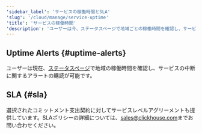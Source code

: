 ```yaml
---
'sidebar_label': 'サービスの稼働時間とSLA'
'slug': '/cloud/manage/service-uptime'
'title': 'サービスの稼働時間'
'description': 'ユーザーは今、ステータスページで地域ごとの稼働時間を確認し、サービスの障害に関するアラートを購読できます。'
---
```




## Uptime Alerts {#uptime-alerts}

ユーザーは現在、[ステータスページ](https://status.clickhouse.com/)で地域の稼働時間を確認し、サービスの中断に関するアラートの購読が可能です。

## SLA {#sla}

選択されたコミットメント支出契約に対してサービスレベルアグリーメントも提供しています。SLAポリシーの詳細については、[sales@clickhouse.com](mailto:sales@clickhouse.com)までお問い合わせください。
